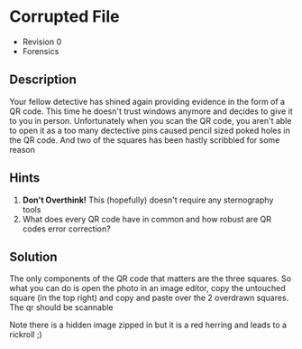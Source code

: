 # Corrupted File
- Revision 0
- Forensics

## Description
Your fellow detective has shined again providing evidence in the form of a QR code. This time he doesn't trust windows anymore and decides to give it to you in person. Unfortunately when you scan the QR code, you aren't able to open it as a too many dectective pins caused pencil sized poked holes in the QR code. And two of the squares has been hastly scribbled for some reason

## Hints
  1. **Don't Overthink!** This (hopefully) doesn't require any sternography tools
  2. What does every QR code have in common and how robust are QR codes error correction?
      
## Solution
The only components of the QR code that matters are the three squares. So what you can do is open the photo in an image editor, copy the untouched square (in the top right) and copy and paste over the 2 overdrawn squares. The qr should be scannable

Note there is a hidden image zipped in but it is a red herring and leads to a rickroll ;)
